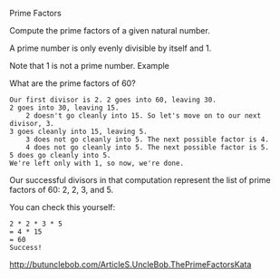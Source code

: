 Prime Factors

Compute the prime factors of a given natural number.

A prime number is only evenly divisible by itself and 1.

Note that 1 is not a prime number.
Example

What are the prime factors of 60?

    Our first divisor is 2. 2 goes into 60, leaving 30.
    2 goes into 30, leaving 15.
        2 doesn't go cleanly into 15. So let's move on to our next divisor, 3.
    3 goes cleanly into 15, leaving 5.
        3 does not go cleanly into 5. The next possible factor is 4.
        4 does not go cleanly into 5. The next possible factor is 5.
    5 does go cleanly into 5.
    We're left only with 1, so now, we're done.

Our successful divisors in that computation represent the list of prime factors of 60: 2, 2, 3, and 5.

You can check this yourself:

    2 * 2 * 3 * 5
    = 4 * 15
    = 60
    Success!

http://butunclebob.com/ArticleS.UncleBob.ThePrimeFactorsKata
